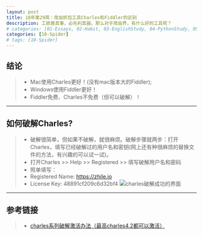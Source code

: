 ```yaml
---
layout: post
title: 18年第29周：爬虫抓包工具Charles和Fiddler的区别
description: 工欲善其事，必先利其器。那么对于爬虫界，有什么好的工具呢？
# categories: [01-Essays, 02-Habit, 03-EnglishStudy, 04-PythonStudy, 05-PythonLib, 06-MachineLearn, 07-RandomRearch, 08-Tools]
categories: [10-Spider]
# tags: [10-Spider]
---
```


## 结论
> - Mac使用Charles更好！(没有mac版本大的Fiddler);
> - Windows使用Fiddler更好！
> - Fiddler免费、Charles不免费（但可以破解）！

---

## 如何破解Charles?
> - 破解很简单，但如果不破解，就很麻烦。破解步骤就两步：打开Charles，填写已经破解过的用户名和密钥(网上还有种很麻烦的替换文件的方法，有兴趣的可以试一试)。
> - 打开Charles >> Help >> Registered >> 填写破解用户名和密码
> - 照单填写：
> - Registered Name: https://zhile.io
> - License Key: 48891cf209c6d32bf4
> ![charles破解成功的界面](https://attach.52pojie.cn/forum/201804/25/150819oi4395spjneeja3t.png)

---

## 参考链接
> - [charles系列破解激活办法（最高charles4.2都可以激活）](https://blog.csdn.net/qq_25821067/article/details/79848589)
